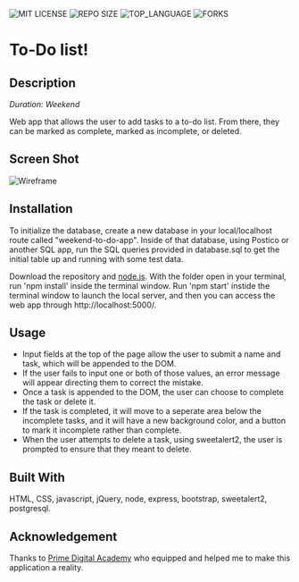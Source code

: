 ![MIT LICENSE](https://img.shields.io/github/license/julianbooher/weekend-sql-to-do-list.svg?style=flat-square)
![REPO SIZE](https://img.shields.io/github/repo-size/julianbooher/weekend-sql-to-do-list.svg?style=flat-square)
![TOP_LANGUAGE](https://img.shields.io/github/languages/top/julianbooher/weekend-sql-to-do-list.svg?style=flat-square)
![FORKS](https://img.shields.io/github/forks/julianbooher/weekend-sql-to-do-list.svg?style=social)

# To-Do list!

## Description

_Duration: Weekend_

Web app that allows the user to add tasks to a to-do list. From there, they can be marked as complete, marked as incomplete, or deleted.

## Screen Shot

![Wireframe](calculator.png)

## Installation

To initialize the database, create a new database in your local/localhost route called "weekend-to-do-app". Inside of that database, using Postico or another SQL app, run the SQL queries provided in database.sql to get the initial table up and running with some test data.

Download the repository and [node.js](https://nodejs.org/en/download/).  With the folder open in your terminal, run 'npm install' inside the terminal window. Run 'npm start' instide the terminal window to launch the local server, and then you can access the web app through http://localhost:5000/.

## Usage

- Input fields at the top of the page allow the user to submit a name and task, which will be appended to the DOM.
- If the user fails to input one or both of those values, an error message will appear directing them to correct the mistake.
- Once a task is appended to the DOM, the user can choose to complete the task or delete it.
- If the task is completed, it will move to a seperate area below the incomplete tasks, and it will have a new background color, and a button to mark it incomplete rather than complete.
- When the user attempts to delete a task, using sweetalert2, the user is prompted to ensure that they meant to delete.

## Built With

HTML, CSS, javascript, jQuery, node, express, bootstrap, sweetalert2, postgresql.

## Acknowledgement
Thanks to [Prime Digital Academy](www.primeacademy.io) who equipped and helped me to make this application a reality.
